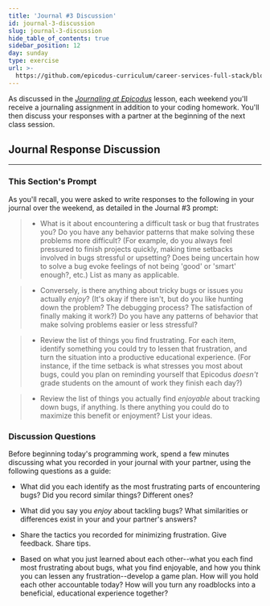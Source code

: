 ```yaml
---
title: 'Journal #3 Discussion'
id: journal-3-discussion
slug: journal-3-discussion
hide_table_of_contents: true
sidebar_position: 12
day: sunday
type: exercise
url: >-
  https://github.com/epicodus-curriculum/career-services-full-stack/blob/main/2_week_three_journal_discussion_classwork.md
---
```


As discussed in the _[Journaling at Epicodus](https://new.learnhowtoprogram.com/introduction-to-programming/git-html-and-css/homework-journaling-at-epicodus)_ lesson, each weekend you'll receive a journaling assignment in addition to your coding homework. You'll then discuss your responses with a partner at the beginning of the next class session.

## Journal Response Discussion
---

### This Section's Prompt

As you'll recall, you were asked to write responses to the following in your journal over the weekend, as detailed in the Journal #3 prompt:

>* What is it about encountering a difficult task or bug that frustrates you? Do you have any behavior patterns that make solving these problems more difficult? (For example, do you always feel pressured to finish projects quickly, making time setbacks involved in bugs stressful or upsetting? Does being uncertain how to solve a bug evoke feelings of not being 'good' or 'smart' enough?, etc.) List as many as applicable.

>* Conversely, is there anything about tricky bugs or issues you actually _enjoy_? (It's okay if there isn't, but do you like hunting down the problem? The debugging process? The satisfaction of finally making it work?) Do you have any patterns of behavior that make solving problems easier or less stressful?

>* Review the list of things you find frustrating. For each item, identify something you could try to lessen that frustration, and turn the situation into a productive educational experience. (For instance, if the time setback is what stresses you most about bugs, could you plan on reminding yourself that Epicodus _doesn't_ grade students on the amount of work they finish each day?)

>* Review the list of things you actually find _enjoyable_ about tracking down bugs, if anything. Is there anything you could do to maximize this benefit or enjoyment? List your ideas.

### Discussion Questions

Before beginning today's programming work, spend a few minutes discussing what you recorded in your journal with your partner, using the following questions as a guide:

* What did you each identify as the most frustrating parts of encountering bugs? Did you record similar things? Different ones?

* What did you say you _enjoy_ about tackling bugs? What similarities or differences exist in your and your partner's answers?

* Share the tactics you recorded for minimizing frustration. Give feedback. Share tips.

* Based on what you just learned about each other--what you each find most frustrating about bugs, what you find enjoyable, and how you think you can lessen any frustration--develop a game plan. How will you hold each other accountable today? How will you turn any roadblocks into a beneficial, educational experience together?
